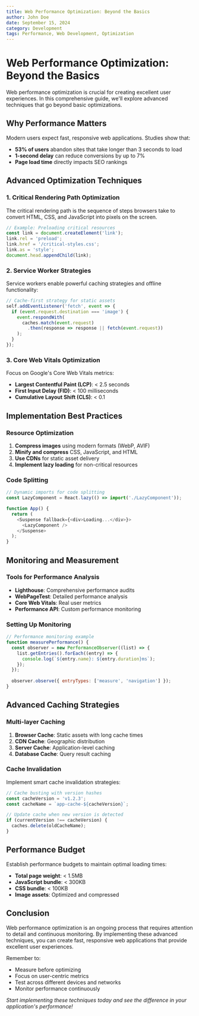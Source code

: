 ```yaml
---
title: Web Performance Optimization: Beyond the Basics
author: John Doe
date: September 15, 2024
category: Development
tags: Performance, Web Development, Optimization
---
```


# Web Performance Optimization: Beyond the Basics

Web performance optimization is crucial for creating excellent user experiences. In this comprehensive guide, we'll explore advanced techniques that go beyond basic optimizations.

## Why Performance Matters

Modern users expect fast, responsive web applications. Studies show that:

- **53% of users** abandon sites that take longer than 3 seconds to load
- **1-second delay** can reduce conversions by up to 7%
- **Page load time** directly impacts SEO rankings

## Advanced Optimization Techniques

### 1. Critical Rendering Path Optimization

The critical rendering path is the sequence of steps browsers take to convert HTML, CSS, and JavaScript into pixels on the screen.

```javascript
// Example: Preloading critical resources
const link = document.createElement('link');
link.rel = 'preload';
link.href = '/critical-styles.css';
link.as = 'style';
document.head.appendChild(link);
```

### 2. Service Worker Strategies

Service workers enable powerful caching strategies and offline functionality:

```javascript
// Cache-first strategy for static assets
self.addEventListener('fetch', event => {
  if (event.request.destination === 'image') {
    event.respondWith(
      caches.match(event.request)
        .then(response => response || fetch(event.request))
    );
  }
});
```

### 3. Core Web Vitals Optimization

Focus on Google's Core Web Vitals metrics:

- **Largest Contentful Paint (LCP)**: < 2.5 seconds
- **First Input Delay (FID)**: < 100 milliseconds  
- **Cumulative Layout Shift (CLS)**: < 0.1

## Implementation Best Practices

### Resource Optimization

1. **Compress images** using modern formats (WebP, AVIF)
2. **Minify and compress** CSS, JavaScript, and HTML
3. **Use CDNs** for static asset delivery
4. **Implement lazy loading** for non-critical resources

### Code Splitting

```javascript
// Dynamic imports for code splitting
const LazyComponent = React.lazy(() => import('./LazyComponent'));

function App() {
  return (
    <Suspense fallback={<div>Loading...</div>}>
      <LazyComponent />
    </Suspense>
  );
}
```

## Monitoring and Measurement

### Tools for Performance Analysis

- **Lighthouse**: Comprehensive performance audits
- **WebPageTest**: Detailed performance analysis
- **Core Web Vitals**: Real user metrics
- **Performance API**: Custom performance monitoring

### Setting Up Monitoring

```javascript
// Performance monitoring example
function measurePerformance() {
  const observer = new PerformanceObserver((list) => {
    list.getEntries().forEach((entry) => {
      console.log(`${entry.name}: ${entry.duration}ms`);
    });
  });
  
  observer.observe({ entryTypes: ['measure', 'navigation'] });
}
```

## Advanced Caching Strategies

### Multi-layer Caching

1. **Browser Cache**: Static assets with long cache times
2. **CDN Cache**: Geographic distribution
3. **Server Cache**: Application-level caching
4. **Database Cache**: Query result caching

### Cache Invalidation

Implement smart cache invalidation strategies:

```javascript
// Cache busting with version hashes
const cacheVersion = 'v1.2.3';
const cacheName = `app-cache-${cacheVersion}`;

// Update cache when new version is detected
if (currentVersion !== cacheVersion) {
  caches.delete(oldCacheName);
}
```

## Performance Budget

Establish performance budgets to maintain optimal loading times:

- **Total page weight**: < 1.5MB
- **JavaScript bundle**: < 300KB
- **CSS bundle**: < 100KB
- **Image assets**: Optimized and compressed

## Conclusion

Web performance optimization is an ongoing process that requires attention to detail and continuous monitoring. By implementing these advanced techniques, you can create fast, responsive web applications that provide excellent user experiences.

Remember to:
- Measure before optimizing
- Focus on user-centric metrics
- Test across different devices and networks
- Monitor performance continuously

*Start implementing these techniques today and see the difference in your application's performance!*